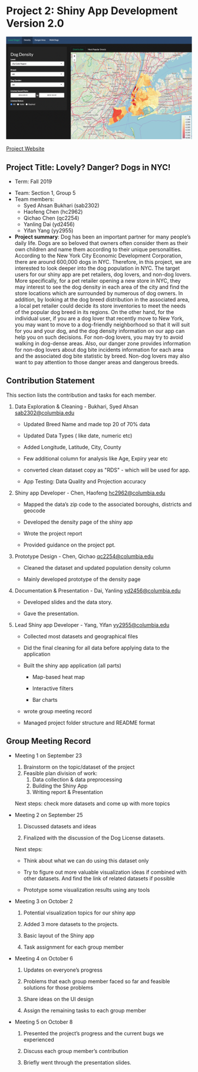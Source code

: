 # Project 2: Shiny App Development Version 2.0

![App Interface](figs/AppInterface.png)

[Project Website](https://columbia-ads.shinyapps.io/fall2019-proj2--sec1-grp5/)

## Project Title: Lovely? Danger? Dogs in NYC!
* Term: Fall 2019

+ Team: Section 1, Group 5
+ Team members:
	+ Syed Ahsan Bukhari (sab2302)
	+ Haofeng Chen (hc2962)
	+ Qichao Chen (qc2254)
	+ Yanling Dai (yd2456)
	+ Yifan Yang (yy2955)
+ **Project summary**: Dog has been an important partner for many people’s daily life. Dogs are so beloved that owners often consider them as their own children and name them according to their unique personalities. According to the New York City Economic Development Corporation, there are around 600,000 dogs in NYC. Therefore, in this project, we are interested to look deeper into the dog population in NYC. The target users for our shiny app are pet retailers, dog lovers, and non-dog lovers. More specifically, for a pet retailer opening a new store in NYC, they may interest to see the dog density in each area of the city and find the store locations which are surrounded by numerous of dog owners. In addition, by looking at the dog breed distribution in the associated area, a local pet retailer could decide its store inventories to meet the needs of the popular dog breed in its regions. On the other hand, for the individual user, if you are a dog lover that recently move to New York, you may want to move to a dog-friendly neighborhood so that it will suit for you and your dog, and the dog density information on our app can help you on such decisions. For non-dog lovers, you may try to avoid walking in dog-dense areas. Also, our danger zone provides information for non-dog lovers about dog bite incidents information for each area and the associated dog bite statistic by breed. Non-dog lovers may also want to pay attention to those danger areas and dangerous breeds.



## Contribution Statement

This section lists the contribution and tasks for each member.

1. Data Exploration & Cleaning - Bukhari, Syed Ahsan sab2302@columbia.edu

   * Updated Breed Name and made top 20 of 70% data

   * Updated Data Types ( like date, numeric etc)

   * Added Longitude, Latitude, City, County

   * Few additional column for analysis like Age, Expiry year etc

   * converted clean dataset copy as "RDS" - which will be used for app. 

   * App Testing: Data Quality and Projection accuracy  

2. Shiny app Developer - Chen, Haofeng hc2962@columbia.edu

   * Mapped the data’s zip code to the associated boroughs, districts and geocode

   * Developed the density page of the shiny app 

   * Wrote the project report

   * Provided guidance on the project ppt. 

3. Prototype Design - Chen, Qichao qc2254@columbia.edu

   * Cleaned the dataset and updated population density column

   * Mainly developed prototype of the density page 

4. Documentation & Presentation - Dai, Yanling yd2456@columbia.edu

   * Developed slides and the data story.

   * Gave the presentation.

5. Lead Shiny app Developer - Yang, Yifan yy2955@columbia.edu

   * Collected most datasets and geographical files

   * Did the final cleaning for all data before applying data to the application

   * Built the shiny app application (all parts)

     * Map-based heat map

     * Interactive filters

     * Bar charts

   * wrote group meeting record

   * Managed project folder structure and README format

## Group Meeting Record

* Meeting 1 on September 23

  1. Brainstorm on the topic/dataset of the project
  2. Feasible plan division of work:
     1. Data collection & data preprocessing
     2. Building the Shiny App
     3. Writing report & Presentation

  Next steps: check more datasets and come up with more topics



* Meeting 2 on September 25

  1. Discussed datasets and ideas

  2. Finalized with the discussion of the Dog License datasets.

  Next steps: 

  * Think about what we can do using this dataset only

  * Try to figure out more valuable visualization ideas if combined with other datasets. And find the link of related datasets if possible

  * Prototype some visualization results using any tools



* Meeting 3 on October 2

  1. Potential visualization topics for our shiny app

  2. Added 3 more datasets to the projects. 

  3. Basic layout of the Shiny app

  4. Task assignment for each group member 



* Meeting 4 on October 6

  1. Updates on everyone’s progress

  2. Problems that each group member faced so far and feasible solutions for those problems

  3. Share ideas on the UI design

  4. Assign the remaining tasks to each group member 



* Meeting 5 on October 8

  1. Presented the project’s progress and the current bugs we experienced

  2. Discuss each group member’s contribution 

  3. Briefly went through the presentation slides.

